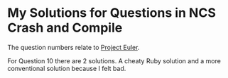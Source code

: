 # My Solutions for Questions in NCS Crash and Compile #

The question numbers relate to [Project Euler](http://projecteuler.net).

For Question 10 there are 2 solutions. A cheaty Ruby solution and a more
conventional solution because I felt bad.
